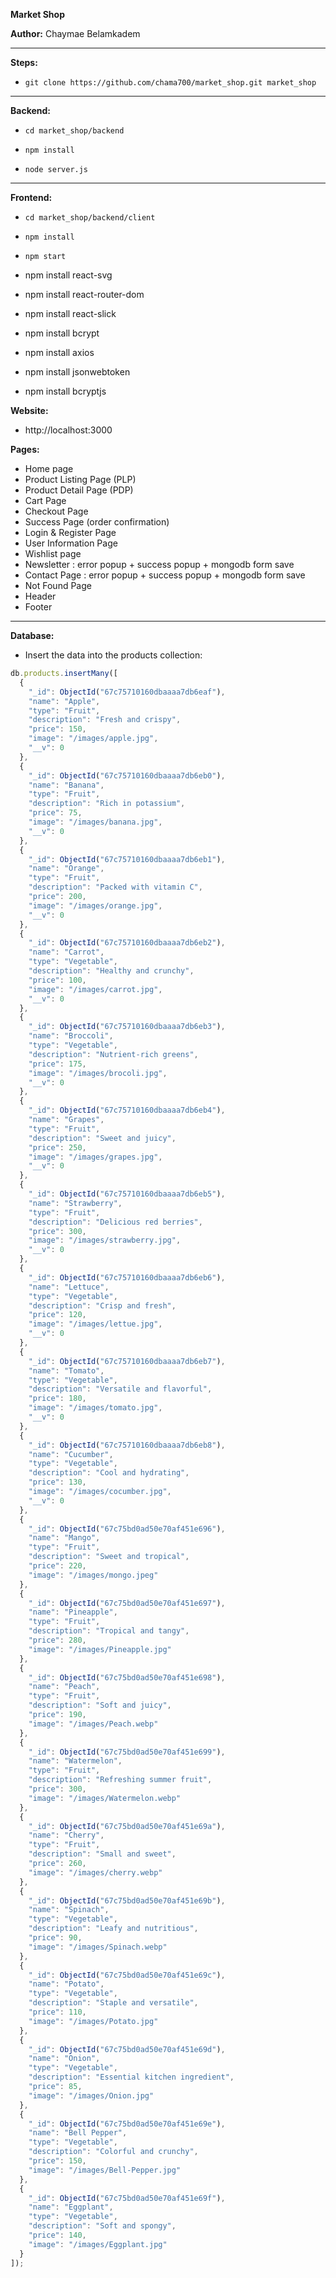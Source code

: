 **Market Shop**

**Author:** Chaymae Belamkadem

*****
**Steps:**

- `git clone https://github.com/chama700/market_shop.git market_shop`

*****
**Backend:**

- `cd market_shop/backend`
  
- `npm install`

- `node server.js`

*****
**Frontend:**

- `cd market_shop/backend/client`

- `npm install`

- `npm start`
- npm install react-svg
- npm install react-router-dom
- npm install react-slick
- npm install bcrypt
- npm install axios
- npm install jsonwebtoken
- npm install bcryptjs

**Website:**
- http://localhost:3000
  
**Pages:**
  
- Home page
- Product Listing Page (PLP)
- Product Detail Page (PDP)
- Cart Page
- Checkout Page
- Success Page (order confirmation)
- Login & Register Page
- User Information Page
- Wishlist page
- Newsletter : error popup + success popup + mongodb form save
- Contact Page : error popup + success popup + mongodb form save
- Not Found Page
- Header
- Footer

*****
**Database:**

- Insert the data into the products collection:

```javascript
db.products.insertMany([
  {
    "_id": ObjectId("67c75710160dbaaaa7db6eaf"),
    "name": "Apple",
    "type": "Fruit",
    "description": "Fresh and crispy",
    "price": 150,
    "image": "/images/apple.jpg",
    "__v": 0
  },
  {
    "_id": ObjectId("67c75710160dbaaaa7db6eb0"),
    "name": "Banana",
    "type": "Fruit",
    "description": "Rich in potassium",
    "price": 75,
    "image": "/images/banana.jpg",
    "__v": 0
  },
  {
    "_id": ObjectId("67c75710160dbaaaa7db6eb1"),
    "name": "Orange",
    "type": "Fruit",
    "description": "Packed with vitamin C",
    "price": 200,
    "image": "/images/orange.jpg",
    "__v": 0
  },
  {
    "_id": ObjectId("67c75710160dbaaaa7db6eb2"),
    "name": "Carrot",
    "type": "Vegetable",
    "description": "Healthy and crunchy",
    "price": 100,
    "image": "/images/carrot.jpg",
    "__v": 0
  },
  {
    "_id": ObjectId("67c75710160dbaaaa7db6eb3"),
    "name": "Broccoli",
    "type": "Vegetable",
    "description": "Nutrient-rich greens",
    "price": 175,
    "image": "/images/brocoli.jpg",
    "__v": 0
  },
  {
    "_id": ObjectId("67c75710160dbaaaa7db6eb4"),
    "name": "Grapes",
    "type": "Fruit",
    "description": "Sweet and juicy",
    "price": 250,
    "image": "/images/grapes.jpg",
    "__v": 0
  },
  {
    "_id": ObjectId("67c75710160dbaaaa7db6eb5"),
    "name": "Strawberry",
    "type": "Fruit",
    "description": "Delicious red berries",
    "price": 300,
    "image": "/images/strawberry.jpg",
    "__v": 0
  },
  {
    "_id": ObjectId("67c75710160dbaaaa7db6eb6"),
    "name": "Lettuce",
    "type": "Vegetable",
    "description": "Crisp and fresh",
    "price": 120,
    "image": "/images/lettue.jpg",
    "__v": 0
  },
  {
    "_id": ObjectId("67c75710160dbaaaa7db6eb7"),
    "name": "Tomato",
    "type": "Vegetable",
    "description": "Versatile and flavorful",
    "price": 180,
    "image": "/images/tomato.jpg",
    "__v": 0
  },
  {
    "_id": ObjectId("67c75710160dbaaaa7db6eb8"),
    "name": "Cucumber",
    "type": "Vegetable",
    "description": "Cool and hydrating",
    "price": 130,
    "image": "/images/cocumber.jpg",
    "__v": 0
  },
  {
    "_id": ObjectId("67c75bd0ad50e70af451e696"),
    "name": "Mango",
    "type": "Fruit",
    "description": "Sweet and tropical",
    "price": 220,
    "image": "/images/mongo.jpeg"
  },
  {
    "_id": ObjectId("67c75bd0ad50e70af451e697"),
    "name": "Pineapple",
    "type": "Fruit",
    "description": "Tropical and tangy",
    "price": 280,
    "image": "/images/Pineapple.jpg"
  },
  {
    "_id": ObjectId("67c75bd0ad50e70af451e698"),
    "name": "Peach",
    "type": "Fruit",
    "description": "Soft and juicy",
    "price": 190,
    "image": "/images/Peach.webp"
  },
  {
    "_id": ObjectId("67c75bd0ad50e70af451e699"),
    "name": "Watermelon",
    "type": "Fruit",
    "description": "Refreshing summer fruit",
    "price": 300,
    "image": "/images/Watermelon.webp"
  },
  {
    "_id": ObjectId("67c75bd0ad50e70af451e69a"),
    "name": "Cherry",
    "type": "Fruit",
    "description": "Small and sweet",
    "price": 260,
    "image": "/images/cherry.webp"
  },
  {
    "_id": ObjectId("67c75bd0ad50e70af451e69b"),
    "name": "Spinach",
    "type": "Vegetable",
    "description": "Leafy and nutritious",
    "price": 90,
    "image": "/images/Spinach.webp"
  },
  {
    "_id": ObjectId("67c75bd0ad50e70af451e69c"),
    "name": "Potato",
    "type": "Vegetable",
    "description": "Staple and versatile",
    "price": 110,
    "image": "/images/Potato.jpg"
  },
  {
    "_id": ObjectId("67c75bd0ad50e70af451e69d"),
    "name": "Onion",
    "type": "Vegetable",
    "description": "Essential kitchen ingredient",
    "price": 85,
    "image": "/images/Onion.jpg"
  },
  {
    "_id": ObjectId("67c75bd0ad50e70af451e69e"),
    "name": "Bell Pepper",
    "type": "Vegetable",
    "description": "Colorful and crunchy",
    "price": 150,
    "image": "/images/Bell-Pepper.jpg"
  },
  {
    "_id": ObjectId("67c75bd0ad50e70af451e69f"),
    "name": "Eggplant",
    "type": "Vegetable",
    "description": "Soft and spongy",
    "price": 140,
    "image": "/images/Eggplant.jpg"
  }
]);

